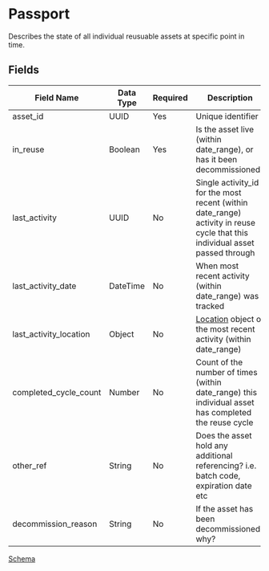 # Passport

Describes the state of all individual reusuable assets at specific point in time.

## Fields

Field Name | Data Type | Required | Description
---------- | --------- | -------- | -----------
|asset_id|UUID|Yes|Unique identifier|
|in_reuse|Boolean|Yes|Is the asset live (within date_range), or has it been decommissioned?|
|last_activity|UUID|No|Single activity_id for the most recent (within date_range) activity in reuse cycle that this individual asset passed through|
|last_activity_date|DateTime|No|When most recent activity (within date_range) was tracked|
|last_activity_location|Object|No|[Location](../5:%20passport_history#location) object of the most recent activity (within date_range)|
|completed_cycle_count|Number|No|Count of the number of times (within date_range) this individual asset has completed the reuse cycle|
|other_ref|String|No|Does the asset hold any additional referencing? i.e. batch code, expiration date etc|
|decommission_reason|String|No|If the asset has been decommissioned, why?|


[Schema](../../schema/passport.schema.json)